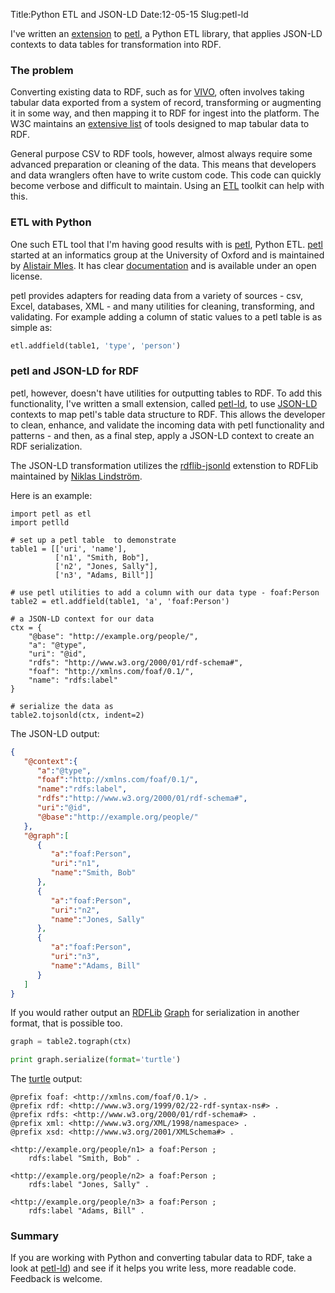 Title:Python ETL and JSON-LD
Date:12-05-15
Slug:petl-ld

I've written an [extension](https://github.com/lawlesst/petl-ld) to [petl](https://petl.readthedocs.org/en/latest/), a Python ETL library, that applies JSON-LD contexts to data tables for transformation into RDF.

### The problem

Converting existing data to RDF, such as for [VIVO](http://vivoweb.org), often involves taking tabular data exported from a system of record, transforming or augmenting it in some way, and then mapping it to RDF for ingest into the platform. The W3C maintains an [extensive list](http://www.w3.org/wiki/ConverterToRdfSome) of tools designed to map tabular data to RDF.

General purpose CSV to RDF tools, however, almost always require some advanced preparation or cleaning of the data. This means that developers and data wranglers often have to write custom code. This code can quickly become verbose and difficult to maintain. Using an [ETL](https://en.wikipedia.org/wiki/Extract,_transform,_load) toolkit can help with this.

### ETL with Python

One such ETL tool that I'm having good results with is [petl](https://petl.readthedocs.org/en/latest/), Python ETL. [petl](https://petl.readthedocs.org/en/latest/) started at an informatics group at the University of Oxford and is maintained by [Alistair Mles](http://www.well.ox.ac.uk/alistair-miles). It has clear [documentation](https://petl.readthedocs.org/en/latest/) and is available under an open license.

petl provides adapters for reading data from a variety of sources - csv, Excel, databases, XML - and many utilities for cleaning, transforming, and validating. For example adding a column of static values to a petl table is as simple as:

```python
etl.addfield(table1, 'type', 'person')
```

### petl and JSON-LD for RDF

petl, however, doesn't have utilities for outputting tables to RDF. To add this functionality, I've written a small extension, called [petl-ld](https://github.com/lawlesst/petl-ld), to use [JSON-LD](http://www.w3.org/TR/json-ld/#the-context) contexts to map petl's table data structure to RDF. This allows the developer to clean, enhance, and validate the incoming data with petl functionality and patterns - and then, as a final step, apply a JSON-LD context to create an RDF serialization.

The JSON-LD transformation utilizes the [rdflib-jsonld](https://github.com/RDFLib/rdflib-jsonld) extenstion to RDFLib maintained by [Niklas Lindström](https://github.com/niklasl).

Here is an example:

~~~
import petl as etl
import petlld

# set up a petl table  to demonstrate
table1 = [['uri', 'name'],
          ['n1', "Smith, Bob"],
          ['n2', "Jones, Sally"],
          ['n3', "Adams, Bill"]]

# use petl utilities to add a column with our data type - foaf:Person
table2 = etl.addfield(table1, 'a', 'foaf:Person')

# a JSON-LD context for our data
ctx = {
    "@base": "http://example.org/people/",
    "a": "@type",
    "uri": "@id",
    "rdfs": "http://www.w3.org/2000/01/rdf-schema#",
    "foaf": "http://xmlns.com/foaf/0.1/",
    "name": "rdfs:label"
}

# serialize the data as
table2.tojsonld(ctx, indent=2)
~~~

The JSON-LD output:

```json
{
   "@context":{
      "a":"@type",
      "foaf":"http://xmlns.com/foaf/0.1/",
      "name":"rdfs:label",
      "rdfs":"http://www.w3.org/2000/01/rdf-schema#",
      "uri":"@id",
      "@base":"http://example.org/people/"
   },
   "@graph":[
      {
         "a":"foaf:Person",
         "uri":"n1",
         "name":"Smith, Bob"
      },
      {
         "a":"foaf:Person",
         "uri":"n2",
         "name":"Jones, Sally"
      },
      {
         "a":"foaf:Person",
         "uri":"n3",
         "name":"Adams, Bill"
      }
   ]
}
```

If you would rather output an [RDFLib](https://github.com/RDFLib/rdflib) [Graph](https://rdflib.readthedocs.org/en/stable/intro_to_graphs.html) for serialization in another format, that is possible too.

~~~python
graph = table2.tograph(ctx)

print graph.serialize(format='turtle')
~~~

The [turtle](http://www.w3.org/TR/turtle/) output:

```turtle
@prefix foaf: <http://xmlns.com/foaf/0.1/> .
@prefix rdf: <http://www.w3.org/1999/02/22-rdf-syntax-ns#> .
@prefix rdfs: <http://www.w3.org/2000/01/rdf-schema#> .
@prefix xml: <http://www.w3.org/XML/1998/namespace> .
@prefix xsd: <http://www.w3.org/2001/XMLSchema#> .

<http://example.org/people/n1> a foaf:Person ;
    rdfs:label "Smith, Bob" .

<http://example.org/people/n2> a foaf:Person ;
    rdfs:label "Jones, Sally" .

<http://example.org/people/n3> a foaf:Person ;
    rdfs:label "Adams, Bill" .
```

### Summary

If you are working with Python and converting tabular data to RDF, take a look at [petl-ld](https://github.com/lawlesst/petl-ld)) and see if it helps you write less, more readable code. Feedback is welcome.


